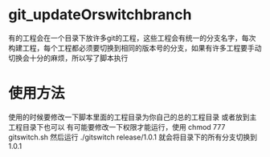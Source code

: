 # git_updateOrswitchbranch
有的工程会在一个目录下放许多git的工程，这些工程会有统一的分支名字，每次构建工程，每个工程都必须要切换到相同的版本号的分支，如果有许多工程要手动切换会十分的麻烦，所以写了脚本执行
# 使用方法
使用的时候要修改一下脚本里面的工程目录为你自己的总的工程目录
或者放到主工程目录下也可以
有可能要修改一下权限才能运行，使用 chmod 777 gitswitch.sh
然后运行 ./gitswitch release/1.0.1
就会将目录下的所有分支切换到1.0.1
